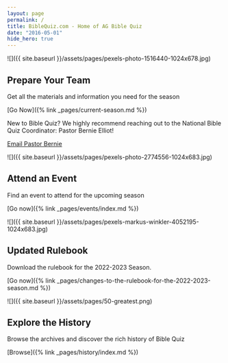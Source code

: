 ```yaml
---
layout: page
permalink: /
title: BibleQuiz.com - Home of AG Bible Quiz
date: "2016-05-01"
hide_hero: true
---
```


![]({{ site.baseurl }}/assets/pages/pexels-photo-1516440-1024x678.jpg)

## Prepare Your Team

Get all the materials and information you need for the season

[Go Now]({% link _pages/current-season.md %})

New to Bible Quiz? We highly recommend reaching out to the National Bible Quiz Coordinator: Pastor Bernie Elliot!

[Email Pastor Bernie](mailto:elliotbq@gmail.com)

![]({{ site.baseurl }}/assets/pages/pexels-photo-2774556-1024x683.jpg)

## Attend an Event

Find an event to attend for the upcoming season

[Go now]({% link _pages/events/index.md %})

![]({{ site.baseurl }}/assets/pages/pexels-markus-winkler-4052195-1024x683.jpg)

## Updated Rulebook

Download the rulebook for the 2022-2023 Season.

[Go now]({% link _pages/changes-to-the-rulebook-for-the-2022-2023-season.md %})

![]({{ site.baseurl }}/assets/pages/50-greatest.png)

## Explore the History

Browse the archives and discover the rich history of Bible Quiz

[Browse]({% link _pages/history/index.md %})
